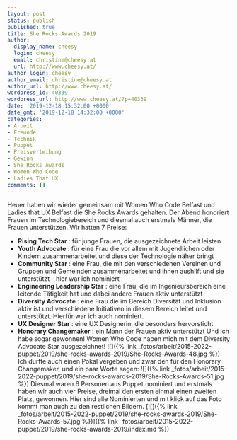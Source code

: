 ```yaml
---
layout: post
status: publish
published: true
title: She Rocks Awards 2019
author:
  display_name: cheesy
  login: cheesy
  email: christine@cheesy.at
  url: http://www.cheesy.at/
author_login: cheesy
author_email: christine@cheesy.at
author_url: http://www.cheesy.at/
wordpress_id: 40339
wordpress_url: http://www.cheesy.at/?p=40339
date: '2019-12-18 15:32:00 +0000'
date_gmt: '2019-12-18 14:32:00 +0000'
categories:
- Arbeit
- Freunde
- Technik
- Puppet
- Preisverleihung
- Gewinn
- She Rocks Awards
- Women Who Code
- Ladies That UX
comments: []
---
```

Heuer haben wir wieder gemeinsam mit Women Who Code Belfast und Ladies that UX Belfast die She Rocks Awards gehalten. Der Abend honoriert Frauen im Technologiebereich und diesmal auch erstmals Männer, die Frauen unterstützen.
Wir hatten 7 Preise:
- **Rising Tech Star** : für junge Frauen, die ausgezeichnete Arbeit leisten
- **Youth Advocate** : für eine Frau die vor allem mit Jugendlichen oder Kindern zusammenarbeitet und diese der Technologie näher bringt
- **Community Star** : eine Frau, die mit den verschiedenen Vereinen und Gruppen und Gemeinden zusammenarbeitet und ihnen aushilft und sie unterstützt - hier war ich nominiert
- **Engineering Leadership Star** : eine Frau, die im Ingenieursbereich eine leitende Tätigkeit hat und dabei andere Frauen aktiv unterstützt
- **Diversity Advocate** : eine Frau die im Bereich Diversität und Inklusion aktiv ist und verschiedene Initiativen in diesem Bereich leitet und unterstützt. Hierfür war ich auch nominiert.
- **UX Designer Star** : eine UX Designerin, die besonders hervorsticht
- **Honorary Changemaker** : ein Mann der Frauen aktiv unterstützt
Und ich habe sogar gewonnen! Women Who Code haben mich mit dem Diversity Advocate Star ausgezeichnet!
![]({% link _fotos/arbeit/2015-2022-puppet/2019/she-rocks-awards-2019/She-Rocks-Awards-48.jpg %})
Ich durfte auch einen Pokal vergeben und zwar den für den Honorary Changemaker, und ein paar Worte sagen:
![]({% link _fotos/arbeit/2015-2022-puppet/2019/she-rocks-awards-2019/She-Rocks-Awards-51.jpg %})
Diesmal waren 6 Personen aus Puppet nominiert und erstmals haben wir auch vier Preise, dreimal den ersten einmal einen zweiten Platz, gewonnen. Hier sind alle Nominierten und mit klick auf das Foto kommt man auch zu den restlichen Bildern.
[![]({% link _fotos/arbeit/2015-2022-puppet/2019/she-rocks-awards-2019/She-Rocks-Awards-57.jpg %})]({% link _fotos/arbeit/2015-2022-puppet/2019/she-rocks-awards-2019/index.md %})
